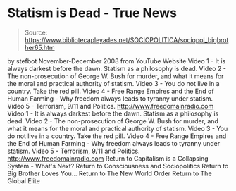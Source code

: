 # Statism is Dead - True News

> Source: https://www.bibliotecapleyades.net/SOCIOPOLITICA/sociopol_bigbrother65.htm

by stefbot November-December 2008 from YouTube Website
Video 1 - It is always darkest before the dawn. Statism as a philosophy is dead. Video 2 - The non-prosecution of George W. Bush for murder, and what it means for the moral and practical authority of statism. Video 3 - You do not live in a country. Take the red pill. Video 4 - Free Range Empires and the End of Human Farming - Why freedom always leads to tyranny under statism. Video 5 - Terrorism, 9/11 and Politics. http://www.freedomainradio.com
Video 1 - It is always darkest before the dawn. Statism as a philosophy is dead.
Video 2 - The non-prosecution of George W. Bush for murder, and what it means for the moral and practical authority of statism.
Video 3 - You do not live in a country. Take the red pill.
Video 4 - Free Range Empires and the End of Human Farming - Why freedom always leads to tyranny under statism.
Video 5 - Terrorism, 9/11 and Politics.
http://www.freedomainradio.com
Return to Capitalism is a Collapsing System - What's Next?
Return to Consciousness and Sociopolitics
Return to Big Brother Loves You...
Return to The New World Order
Return to The Global Elite
